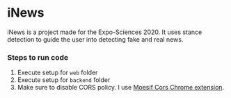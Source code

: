 # iNews
iNews is a project made for the Expo-Sciences 2020. It uses stance detection to guide the user into detecting fake and real news.

### Steps to run code

1. Execute setup for `web` folder
2. Execute setup for `backend` folder
3. Make sure to disable CORS policy. I use [Moesif Cors Chrome extension](https://chrome.google.com/webstore/detail/moesif-orign-cors-changer/digfbfaphojjndkpccljibejjbppifbc).

